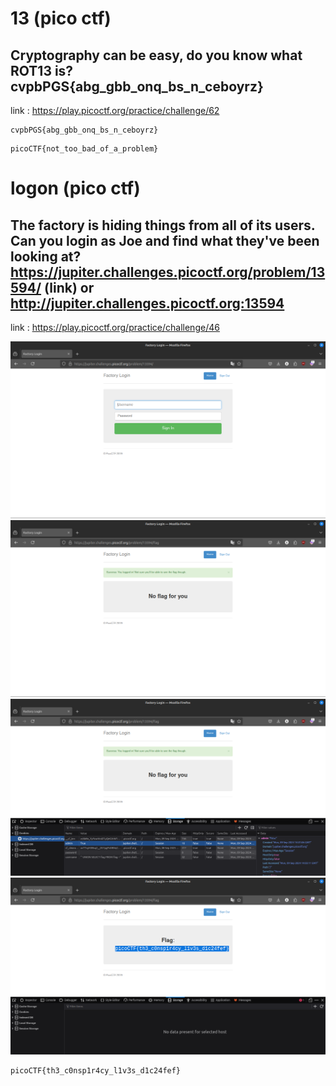 # 13 (pico ctf)
## Cryptography can be easy, do you know what ROT13 is? cvpbPGS{abg_gbb_onq_bs_n_ceboyrz}

link : https://play.picoctf.org/practice/challenge/62

```
cvpbPGS{abg_gbb_onq_bs_n_ceboyrz}

```

```
picoCTF{not_too_bad_of_a_problem}
```

# logon (pico ctf)
## The factory is hiding things from all of its users. Can you login as Joe and find what they've been looking at? https://jupiter.challenges.picoctf.org/problem/13594/ (link) or http://jupiter.challenges.picoctf.org:13594

link : https://play.picoctf.org/practice/challenge/46

![](./pics/1.png)
![](./pics/2.png)
![](./pics/3.png)
![](./pics/4.png)

```bash
picoCTF{th3_c0nsp1r4cy_l1v3s_d1c24fef}
```

